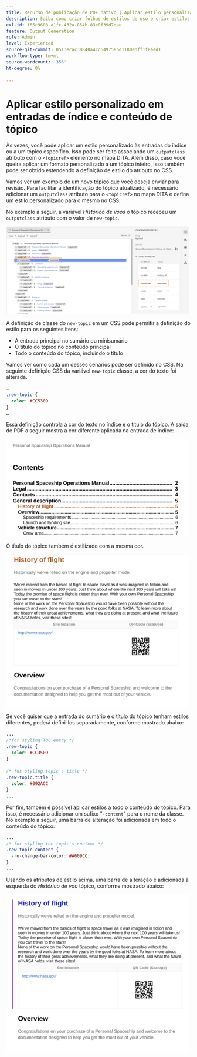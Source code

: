 ```yaml
---
title: Recurso de publicação de PDF nativo | Aplicar estilo personalizado em entradas de índice e conteúdo de tópico
description: Saiba como criar folhas de estilos de uso e criar estilos para o seu conteúdo.
exl-id: f65c9683-a1fc-432a-854b-83e8f39d7dae
feature: Output Generation
role: Admin
level: Experienced
source-git-commit: 0513ecac38840a4cc649758bd1180edff1f8aed1
workflow-type: tm+mt
source-wordcount: '356'
ht-degree: 0%

---
```


# Aplicar estilo personalizado em entradas de índice e conteúdo de tópico

Às vezes, você pode aplicar um estilo personalizado às entradas do índice ou a um tópico específico. Isso pode ser feito associando um `outputclass` atributo com o `<topicref>` elemento no mapa DITA. Além disso, caso você queira aplicar um formato personalizado a um tópico inteiro, isso também pode ser obtido estendendo a definição de estilo do atributo no CSS.

Vamos ver um exemplo de um novo tópico que você deseja enviar para revisão. Para facilitar a identificação do tópico atualizado, é necessário adicionar um `outputclass` atributo para o `<topicref>` no mapa DITA e defina um estilo personalizado para o mesmo no CSS.

No exemplo a seguir, a variável *Histórico de voos* o tópico recebeu um `outputclass` atributo com o valor de `new-topic`.

<img src="./assets/new-topic-attribute-in-map.png" width="500">

A definição de classe do `new-topic` em um CSS pode permitir a definição do estilo para os seguintes itens:
* A entrada principal no sumário ou minisumário
* O título do tópico no conteúdo principal
* Todo o conteúdo do tópico, incluindo o título

Vamos ver como cada um desses cenários pode ser definido no CSS. Na seguinte definição CSS da variável `new-topic` classe, a cor do texto foi alterada.

```css
…
.new-topic {
  color: #CC5309
}
…
```

Essa definição controla a cor do texto no índice e o título do tópico. A saída de PDF a seguir mostra a cor diferente aplicada na entrada de índice:

<img src="./assets/pdf-output-toc-entry.jpg" width="500">

O título do tópico também é estilizado com a mesma cor.

<img src="./assets/pdf-output-topic-title.jpg" width="500">

Se você quiser que a entrada do sumário e o título do tópico tenham estilos diferentes, poderá defini-los separadamente, conforme mostrado abaixo:

```css
...
/*for styling TOC entry */
.new-topic {
  color: #CC3509
}

/* for styling topic's title */
.new-topic.title {
  color: #092ACC
}
...
```

Por fim, também é possível aplicar estilos a todo o conteúdo do tópico. Para isso, é necessário adicionar um sufixo &quot;`-content`&quot; para o nome da classe. No exemplo a seguir, uma barra de alteração foi adicionada em todo o conteúdo do tópico:

```css
...
/* for styling the topic's content */
.new-topic-content {
  -ro-change-bar-color: #A609CC;
}
...
```

Usando os atributos de estilo acima, uma barra de alteração é adicionada à esquerda do *Histórico de voo* tópico, conforme mostrado abaixo:

<img src="./assets/pdf-output-topic-content.jpg" width="500">
